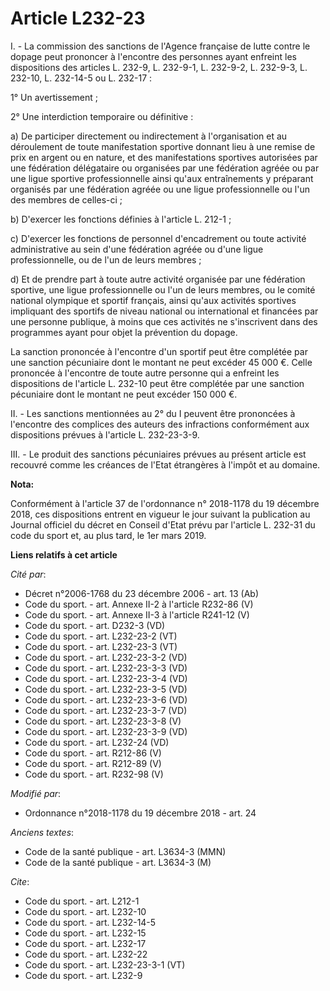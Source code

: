 # Article L232-23

I. - La commission des sanctions de l'Agence française de lutte contre le dopage peut prononcer à l'encontre des personnes
ayant enfreint les dispositions des articles L. 232-9, L. 232-9-1, L. 232-9-2, L. 232-9-3, L. 232-10, L. 232-14-5 ou L.
232-17 :

1° Un avertissement ;

2° Une interdiction temporaire ou définitive :

a) De participer directement ou indirectement à l'organisation et au déroulement de toute manifestation sportive donnant lieu
à une remise de prix en argent ou en nature, et des manifestations sportives autorisées par une fédération délégataire ou
organisées par une fédération agréée ou par une ligue sportive professionnelle ainsi qu'aux entraînements y préparant
organisés par une fédération agréée ou une ligue professionnelle ou l'un des membres de celles-ci ;

b) D'exercer les fonctions définies à l'article L. 212-1 ;

c) D'exercer les fonctions de personnel d'encadrement ou toute activité administrative au sein d'une fédération agréée ou
d'une ligue professionnelle, ou de l'un de leurs membres ;

d) Et de prendre part à toute autre activité organisée par une fédération sportive, une ligue professionnelle ou l'un de
leurs membres, ou le comité national olympique et sportif français, ainsi qu'aux activités sportives impliquant des sportifs
de niveau national ou international et financées par une personne publique, à moins que ces activités ne s'inscrivent dans
des programmes ayant pour objet la prévention du dopage.

La sanction prononcée à l'encontre d'un sportif peut être complétée par une sanction pécuniaire dont le montant ne peut
excéder 45 000 €. Celle prononcée à l'encontre de toute autre personne qui a enfreint les dispositions de l'article L. 232-10
peut être complétée par une sanction pécuniaire dont le montant ne peut excéder 150 000 €.

II. - Les sanctions mentionnées au 2° du I peuvent être prononcées à l'encontre des complices des auteurs des infractions
conformément aux dispositions prévues à l'article L. 232-23-3-9.

III. - Le produit des sanctions pécuniaires prévues au présent article est recouvré comme les créances de l'Etat étrangères à
l'impôt et au domaine.

**Nota:**

Conformément à l'article 37 de l'ordonnance n° 2018-1178 du 19 décembre 2018, ces dispositions entrent en vigueur le jour
suivant la publication au Journal officiel du décret en Conseil d'Etat prévu par l'article L. 232-31 du code du sport et, au
plus tard, le 1er mars 2019.

**Liens relatifs à cet article**

_Cité par_:

  - Décret n°2006-1768 du 23 décembre 2006 - art. 13 (Ab)
  - Code du sport. - art. Annexe II-2 à l'article R232-86 (V)
  - Code du sport. - art. Annexe II-3 à l'article R241-12 (V)
  - Code du sport. - art. D232-3 (VD)
  - Code du sport. - art. L232-23-2 (VT)
  - Code du sport. - art. L232-23-3 (VT)
  - Code du sport. - art. L232-23-3-2 (VD)
  - Code du sport. - art. L232-23-3-3 (VD)
  - Code du sport. - art. L232-23-3-4 (VD)
  - Code du sport. - art. L232-23-3-5 (VD)
  - Code du sport. - art. L232-23-3-6 (VD)
  - Code du sport. - art. L232-23-3-7 (VD)
  - Code du sport. - art. L232-23-3-8 (V)
  - Code du sport. - art. L232-23-3-9 (VD)
  - Code du sport. - art. L232-24 (VD)
  - Code du sport. - art. R212-86 (V)
  - Code du sport. - art. R212-89 (V)
  - Code du sport. - art. R232-98 (V)

_Modifié par_:

  - Ordonnance n°2018-1178 du 19 décembre 2018 - art. 24

_Anciens textes_:

  - Code de la santé publique - art. L3634-3 (MMN)
  - Code de la santé publique - art. L3634-3 (M)

_Cite_:

  - Code du sport. - art. L212-1
  - Code du sport. - art. L232-10
  - Code du sport. - art. L232-14-5
  - Code du sport. - art. L232-15
  - Code du sport. - art. L232-17
  - Code du sport. - art. L232-22
  - Code du sport. - art. L232-23-3-1 (VT)
  - Code du sport. - art. L232-9
